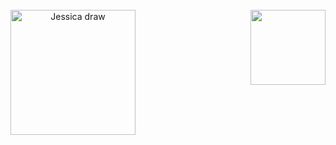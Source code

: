 <div style="display: inline_block" align="center"><br>
  <a href="https://github.com/jessicalopes2">
    <img height="120em" align="right" src="https://github-readme-stats.vercel.app/api/top-langs/?username=jessicalopes2&layout=compact&langs_count=7&theme=tokyonight"/>
    <img height="200em" align="left" alt="Jessica draw" src="https://user-images.githubusercontent.com/88450980/128229589-7a8c9615-47fe-4d1f-b52f-1c12f05f556b.png"/>
  </a><br>
</div>